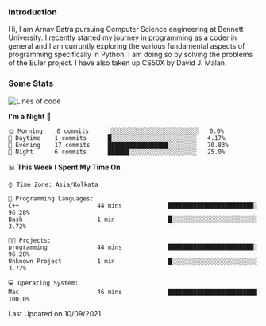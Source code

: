 ### Introduction
Hi, I am Arnav Batra pursuing Computer Science engineering at Bennett University. I recently started my journey in programming as a coder in general and I am curruntly exploring the various fundamental aspects of programming specifically in Python. 
I am doing so by solving the problems of the Euler project. 
I have also taken up CS50X by David J. Malan.

### Some Stats
<!--START_SECTION:waka-->
![Lines of code](https://img.shields.io/badge/From%20Hello%20World%20I%27ve%20Written-249%20lines%20of%20code-blue)

**I'm a Night 🦉** 

```text
🌞 Morning    0 commits      ░░░░░░░░░░░░░░░░░░░░░░░░░   0.0% 
🌆 Daytime    1 commits      █░░░░░░░░░░░░░░░░░░░░░░░░   4.17% 
🌃 Evening    17 commits     █████████████████░░░░░░░░   70.83% 
🌙 Night      6 commits      ██████░░░░░░░░░░░░░░░░░░░   25.0%

```


📊 **This Week I Spent My Time On** 

```text
⌚︎ Time Zone: Asia/Kolkata

💬 Programming Languages: 
C++                      44 mins             ████████████████████████░   96.28% 
Bash                     1 min               █░░░░░░░░░░░░░░░░░░░░░░░░   3.72%

🐱‍💻 Projects: 
programming              44 mins             ████████████████████████░   96.28% 
Unknown Project          1 min               █░░░░░░░░░░░░░░░░░░░░░░░░   3.72%

💻 Operating System: 
Mac                      46 mins             █████████████████████████   100.0%

```


 Last Updated on 10/09/2021
<!--END_SECTION:waka-->
